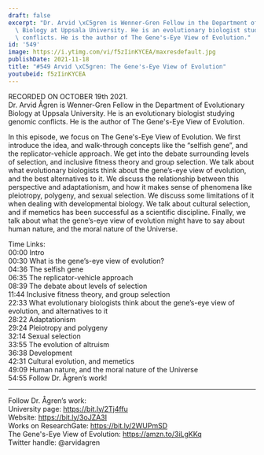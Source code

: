 ```yaml
---
draft: false
excerpt: "Dr. Arvid \xC5gren is Wenner-Gren Fellow in the Department of Evolutionary\
  \ Biology at Uppsala University. He is an evolutionary biologist studying genomic\
  \ conflicts. He is the author of The Gene's-Eye View of Evolution."
id: '549'
image: https://i.ytimg.com/vi/f5zIinKYCEA/maxresdefault.jpg
publishDate: 2021-11-18
title: "#549 Arvid \xC5gren: The Gene's-Eye View of Evolution"
youtubeid: f5zIinKYCEA
---
```

<div class="timelinks">

RECORDED ON OCTOBER 19th 2021.  
Dr. Arvid Ågren is Wenner-Gren Fellow in the Department of Evolutionary Biology at Uppsala University. He is an evolutionary biologist studying genomic conflicts. He is the author of The Gene's-Eye View of Evolution.

In this episode, we focus on The Gene's-Eye View of Evolution. We first introduce the idea, and walk-through concepts like the “selfish gene”, and the replicator-vehicle approach. We get into the debate surrounding levels of selection, and inclusive fitness theory and group selection. We talk about what evolutionary biologists think about the gene’s-eye view of evolution, and the best alternatives to it. We discuss the relationship between this perspective and adaptationism, and how it makes sense of phenomena like pleiotropy, polygeny, and sexual selection. We discuss some limitations of it when dealing with developmental biology. We talk about cultural selection, and if memetics has been successful as a scientific discipline. Finally, we talk about what the gene’s-eye view of evolution might have to say about human nature, and the moral nature of the Universe.

Time Links:  
<time>00:00</time> Intro  
<time>00:30</time> What is the gene’s-eye view of evolution?  
<time>04:36</time> The selfish gene  
<time>06:35</time> The replicator-vehicle approach  
<time>08:39</time> The debate about levels of selection  
<time>11:44</time> Inclusive fitness theory, and group selection  
<time>22:33</time> What evolutionary biologists think about the gene’s-eye view of evolution, and alternatives to it  
<time>28:22</time> Adaptationism  
<time>29:24</time> Pleiotropy and polygeny  
<time>32:14</time> Sexual selection  
<time>33:55</time> The evolution of altruism  
<time>36:38</time> Development  
<time>42:31</time> Cultural evolution, and memetics  
<time>49:09</time> Human nature, and the moral nature of the Universe  
<time>54:55</time> Follow Dr. Ågren’s work!

---

Follow Dr. Ågren’s work:  
University page: https://bit.ly/2Tj4ffu  
Website: https://bit.ly/3oJZA3I  
Works on ResearchGate: https://bit.ly/2WUPmSD  
The Gene's-Eye View of Evolution: https://amzn.to/3iLgKKq  
Twitter handle: @arvidagren
</div>

